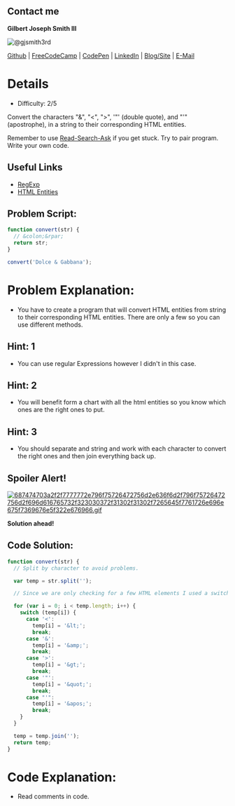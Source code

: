 ## Contact me
**Gilbert Joseph Smith III**

![@gjsmith3rd](https://avatars0.githubusercontent.com/gjsmith3rd?&s=128)

[Github](https://github.com/gjsmith3rd) | [FreeCodeCamp](http://www.freecodecamp.com/gjsmith3rd) |  [CodePen](http://codepen.io/gjsmith3rd/) | [LinkedIn](https://www.linkedin.com/in/gjsmith3rd) | [Blog/Site](https://gjsmith3rd.github.io/) | [E-Mail](mailto:contact@mobileCreature.com)

# Details
- Difficulty: 2/5

Convert the characters "&", "<", ">", '"' (double quote), and "'" (apostrophe), in a string to their corresponding HTML entities.

Remember to use [ Read-Search-Ask](http://github.com/FreeCodeCamp/freecodecamp/wiki/How-to-get-help-when-you-get-stuck) if you get stuck. Try to pair program. Write your own code.

## Useful Links
- [RegExp](https://developer.mozilla.org/en-US/docs/Web/JavaScript/Reference/Global_Objects/RegExp)
- [HTML Entities](http://dev.w3.org/html5/html-author/charref)

## Problem Script:

```js
function convert(str) {
  // &colon;&rpar;
  return str;
}

convert('Dolce & Gabbana');
```

# Problem Explanation:
- You have to create a program that will convert HTML entities from string to their corresponding HTML entities. There are only a few so you can use different methods.

## Hint: 1
- You can use regular Expressions however I didn't in this case.

## Hint: 2
- You will benefit form a chart with all the html entities so you know which ones are the right ones to put.

## Hint: 3
- You should separate and string and work with each character to convert the right ones and then join everything back up.

## Spoiler Alert!
[![687474703a2f2f7777772e796f75726472756d2e636f6d2f796f75726472756d2f696d616765732f323030372f31302f31302f7265645f7761726e696e675f7369676e5f322e676966.gif](https://files.gitter.im/FreeCodeCamp/Wiki/nlOm/thumb/687474703a2f2f7777772e796f75726472756d2e636f6d2f796f75726472756d2f696d616765732f323030372f31302f31302f7265645f7761726e696e675f7369676e5f322e676966.gif)](https://files.gitter.im/FreeCodeCamp/Wiki/nlOm/687474703a2f2f7777772e796f75726472756d2e636f6d2f796f75726472756d2f696d616765732f323030372f31302f31302f7265645f7761726e696e675f7369676e5f322e676966.gif)

**Solution ahead!**

## Code Solution:

```js
function convert(str) {
  // Split by character to avoid problems.

  var temp = str.split('');

  // Since we are only checking for a few HTML elements I used a switch

  for (var i = 0; i < temp.length; i++) {
    switch (temp[i]) {
      case '<':
        temp[i] = '&lt;';
        break;
      case '&':
        temp[i] = '&amp;';
        break;
      case '>':
        temp[i] = '&gt;';
        break;
      case '"':
        temp[i] = '&quot;';
        break;
      case "'":
        temp[i] = '&apos;';
        break;
    }
  }

  temp = temp.join('');
  return temp;
}
```

# Code Explanation:
- Read comments in code.

